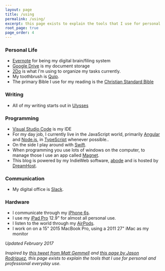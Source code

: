 ```yaml
---
layout: page
title: /using
permalink: /using/
excerpt: this page exists to explain the tools that I use for personal and professional everyday use. Current as of February 2017.
root_page: true
page_order: 4
---
```


### Personal Life

- [Evernote](https://evernote.com/) for being my digital brain/filing system
- [Google Drive](https://www.google.com/drive/) is my document storage
- [2Do](http://www.2doapp.com/) is what I'm using to organize my tasks currently.
- My toothbrush is [Quip](http://getquip.com/).
- The primary Bible I use for my reading is the [Christian Standard Bible](http://csbible.com)

### Writing

- All of my writing starts out in [Ulysses](https://www.ulyssesapp.com/)

### Programming

- [Visual Studio Code](https://code.visualstudio.com/) is my IDE
- For my day job, I currently live in the JavaScript world, primarily [Angular](https://angularjs.org/) and [Node.js](https://nodejs.org/en/), in [TypeScript](https://www.typescriptlang.org/) whenever possible..
- On the side I play around with [Swift](https://swift.org/).
- When programming you use lots of windows on the computer, to manage those I use an app called [Magnet](http://magnet.crowdcafe.com).
- This blog is powered by my IndieWeb software, [abode](https://github.com/EdwardHinkle/abode) and is hosted by [DreamHost](https://www.dreamhost.com/cloud/computing/).

### Communication

- My digital office is [Slack](https://slack.com/).

### Hardware

- I communicate through my [iPhone 6s](http://www.apple.com/shop/buy-iphone/iphone6s).
- I use my [iPad Pro](http://www.apple.com/ipad-pro/) 12.9" for almost all personal use.
- I listen to the world through my [AirPods](http://www.apple.com/airpods/).
- I work on on a 15" 2015 MacBook Pro, using a 2011 27" iMac as my monitor

_Updated February 2017_

_Inspired by [this tweet from Matt Gemmell](https://twitter.com/mattgemmell/status/700069800861679616) and [this page by Jason Rodriguez](http://rodriguezcommaj.com/using), this page exists to explain the tools that I use for personal and professional everyday use._